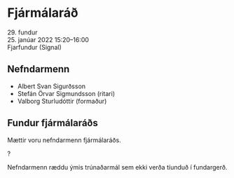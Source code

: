 # Fjármálaráð

29\. fundur  
25\. janúar 2022 15:20–16:00  
Fjarfundur (Signal)

## Nefndarmenn

* Albert Svan Sigurðsson
* Stefán Örvar Sigmundsson (ritari)
* Valborg Sturludóttir (formaður)

## Fundur fjármálaráðs

Mættir voru nefndarmenn fjármálaráðs.

?

Nefndarmenn ræddu ýmis trúnaðarmál sem ekki verða tíunduð í fundargerð.